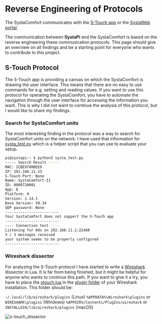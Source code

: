 # Reverse Engineering of Protocols

The SystaComfort communicates with the [S-Touch app](https://www.paradigma.de/produkte/regelungen-2/s-touch-app-2/) or the [SystaWeb portal](https://www.paradigma.de/produkte/apps-mehr/systaweb/).

The communication between **SystaPi**  and the SystaComfort is based on the reverse engineering these communication protocols. This page should give an overview on all findings and be a starting point for everyone who wants to contribute to this project.

## S-Touch Protocol

The S-Touch app is providing a canvas on which the SystaComfort is drawing the user interface. This means that there are no easy to use commands for e.g. setting and reading values. If you want to use this protocol for operating the SystaComfort, you have to automate the navigation through the user interface for accessing the information you want. This is why I did not want to continue the analysis of this protocol, but I would like to share my findings.

### Search for SystaComfort units

The most interesting finding in the protocol was a way to search for SystaComfort units on the network. I have used that information for [systa_test.py](helpers/systa_test.py ) which is a helper script that you can use to evaluate your setup.

```bash
pi@systapi:~ $ python3 systa_test.py 
----- Search Result -----
MAC: 2CBE9700BEE9
IP: 192.168.11.23
S-Touch Port: None
Name: SystaComfort-II
ID: 0809720001
App: 8
Platform: 9
Version: 1.14.1
Base Version: V0.34
UDP password: None
-------------------------
Your SystaComfort does not support the S-Touch app
-------------------------
---- Connection test ----
Listening for 60s on 192.168.11.1:22460
3 / 3 messages received
your system seems to be properly configured
-------------------------

```

### Wireshark dissector

For analyzing the S-Touch protocol I have started to write a [Wireshark](https://www.wireshark.org/) dissector in Lua. It is far from being finished, but it might be helpful for anyone who wants to continue this path. 
If you want to give it a try, you have to place the [stouch.lua](helpers/stouch.lua) in the [plugin folder](https://www.wireshark.org/docs/wsug_html_chunked/ChPluginFolders.html) of your Wireshark installation. This folder should be:

```~/.local/lib/wireshark/plugins``` (Linux)
```%APPDATA%\Wireshark\plugins``` or ```WIRESHARK\plugins``` (Windows)
```%APPDIR%/Contents/PlugIns/wireshark``` or ```INSTALLDIR/lib/wireshark/plugins``` (macOS)

![s-touch_dissector](/home/freak/git/SystaPi/resources/s-touch_dissector.jpg)

 